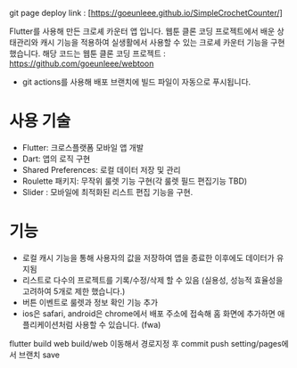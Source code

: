 git page deploy link : [https://goeunleee.github.io/SimpleCrochetCounter/]

Flutter를 사용해 만든 크로셰 카운터 앱 입니다.
웹툰 클론 코딩 프로젝트에서 배운 상태관리와 캐시 기능을 적용하여 실생활에서 사용할 수 있는 크로셰 카운터 기능을 구현했습니다.
해당 코드는
웹툰 클론 코딩 프로젝트 : https://github.com/goeunleee/webtoon

- git actions를 사용해 배포 브랜치에 빌드 파일이 자동으로 푸시됩니다.

# 사용 기술

- Flutter: 크로스플랫폼 모바일 앱 개발
- Dart: 앱의 로직 구현
- Shared Preferences: 로컬 데이터 저장 및 관리
- Roulette 패키지: 무작위 룰렛 기능 구현(각 룰렛 필드 편집기능 TBD)
- Slider : 모바일에 최적화된 리스트 편집 기능을 구현.

# 기능

- 로컬 캐시 기능을 통해 사용자의 값을 저장하여 앱을 종료한 이후에도 데이터가 유지됨
- 리스트로 다수의 프로젝트를 기록/수정/삭제 할 수 있음 (실용성, 성능적 효율성을 고려하여 5개로 제한 했습니다.)
- 버튼 이벤트로 룰렛과 정보 확인 기능 추가
- ios은 safari, android은 chrome에서 배포 주소에 접속해 홈 화면에 추가하면 애플리케이션처럼 사용할 수 있습니다. (fwa)

flutter build web
build/web 이동해서 경로지정 후 commit push
setting/pages에서 브랜치 save
